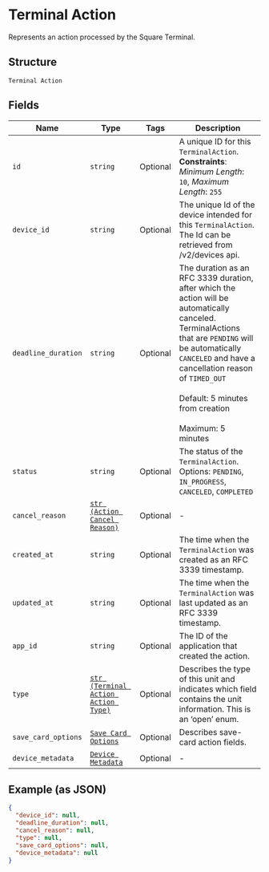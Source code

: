 
# Terminal Action

Represents an action processed by the Square Terminal.

## Structure

`Terminal Action`

## Fields

| Name | Type | Tags | Description |
|  --- | --- | --- | --- |
| `id` | `string` | Optional | A unique ID for this `TerminalAction`.<br>**Constraints**: *Minimum Length*: `10`, *Maximum Length*: `255` |
| `device_id` | `string` | Optional | The unique Id of the device intended for this `TerminalAction`.<br>The Id can be retrieved from /v2/devices api. |
| `deadline_duration` | `string` | Optional | The duration as an RFC 3339 duration, after which the action will be automatically canceled.<br>TerminalActions that are `PENDING` will be automatically `CANCELED` and have a cancellation reason<br>of `TIMED_OUT`<br><br>Default: 5 minutes from creation<br><br>Maximum: 5 minutes |
| `status` | `string` | Optional | The status of the `TerminalAction`.<br>Options: `PENDING`, `IN_PROGRESS`, `CANCELED`, `COMPLETED` |
| `cancel_reason` | [`str (Action Cancel Reason)`](../../doc/models/action-cancel-reason.md) | Optional | - |
| `created_at` | `string` | Optional | The time when the `TerminalAction` was created as an RFC 3339 timestamp. |
| `updated_at` | `string` | Optional | The time when the `TerminalAction` was last updated as an RFC 3339 timestamp. |
| `app_id` | `string` | Optional | The ID of the application that created the action. |
| `type` | [`str (Terminal Action Action Type)`](../../doc/models/terminal-action-action-type.md) | Optional | Describes the type of this unit and indicates which field contains the unit information. This is an ‘open’ enum. |
| `save_card_options` | [`Save Card Options`](../../doc/models/save-card-options.md) | Optional | Describes save-card action fields. |
| `device_metadata` | [`Device Metadata`](../../doc/models/device-metadata.md) | Optional | - |

## Example (as JSON)

```json
{
  "device_id": null,
  "deadline_duration": null,
  "cancel_reason": null,
  "type": null,
  "save_card_options": null,
  "device_metadata": null
}
```

